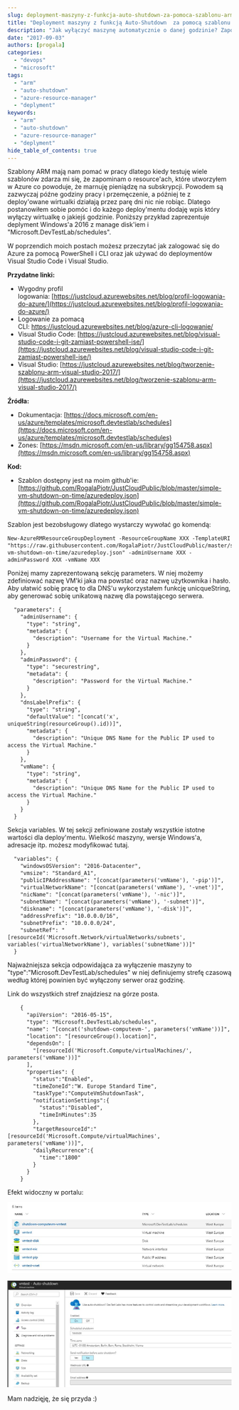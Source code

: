 ```yaml
---
slug: deployment-maszyny-z-funkcja-auto-shutdown-za-pomoca-szablonu-arm
title: "Deployment maszyny z funkcją Auto-Shutdown  za pomocą szablonu arm"
description: "Jak wyłączyć maszynę automatycznie o danej godzinie? Zapomocą tego skryptu zrobisz to!"
date: "2017-09-03"
authors: [progala]
categories: 
  - "devops"
  - "microsoft"
tags: 
  - "arm"
  - "auto-shutdown"
  - "azure-resource-manager"
  - "deplyment"
keywords:
  - "arm"
  - "auto-shutdown"
  - "azure-resource-manager"
  - "deplyment"
hide_table_of_contents: true
---
```


Szablony ARM mają nam pomać w pracy dlatego kiedy testuję wiele szablonów zdarza mi się, że zapominam o resource'ach, które utworzyłem w Azure co powoduje, że marnuję pieniądzę na subskrypcji. Powodem są zazwyczaj późne godziny pracy i przemęczenie, a później te z deploy'owane wirtualki działają przez parę dni nic nie robiąc. Dlatego postanowiłem sobie pomóc i do każego deploy'mentu dodaję wpis który wyłączy wirtualkę o jakiejś godzinie. Poniższy przykład zaprezentuje deplyment Windows'a 2016 z manage disk'iem i "Microsoft.DevTestLab/schedules".

W poprzendich moich postach możesz przeczytać jak zalogować się do Azure za pomocą PowerShell i CLI oraz jak używać do deploymentów Visual Studio Code i Visual Studio.

**Przydatne linki:**

- Wygodny profil logowania: [https://justcloud.azurewebsites.net/blog/profil-logowania-do-azure/](https://justcloud.azurewebsites.net/blog/profil-logowania-do-azure/)
- Logowanie za pomacą CLI: https://justcloud.azurewebsites.net/blog/azure-cli-logowanie/
- Visual Studio Code: [https://justcloud.azurewebsites.net/blog/visual-studio-code-i-git-zamiast-powershell-ise/](https://justcloud.azurewebsites.net/blog/visual-studio-code-i-git-zamiast-powershell-ise/)
- Visual Studio: [https://justcloud.azurewebsites.net/blog/tworzenie-szablonu-arm-visual-studio-2017/](https://justcloud.azurewebsites.net/blog/tworzenie-szablonu-arm-visual-studio-2017/)

**Źródła:**

- Dokumentacja: [https://docs.microsoft.com/en-us/azure/templates/microsoft.devtestlab/schedules](https://docs.microsoft.com/en-us/azure/templates/microsoft.devtestlab/schedules)
- Zones: [https://msdn.microsoft.com/en-us/library/gg154758.aspx](https://msdn.microsoft.com/en-us/library/gg154758.aspx)

<!--truncate-->

**Kod:**

- Szablon dostępny jest na moim github'ie: [https://github.com/RogalaPiotr/JustCloudPublic/blob/master/simple-vm-shutdown-on-time/azuredeploy.json](https://github.com/RogalaPiotr/JustCloudPublic/blob/master/simple-vm-shutdown-on-time/azuredeploy.json)

Szablon jest bezobsługowy dlatego wystarczy wywołać go komendą:
```
New-AzureRMResourceGroupDeployment -ResourceGroupName XXX -TemplateURI "https://raw.githubusercontent.com/RogalaPiotr/JustCloudPublic/master/simple-vm-shutdown-on-time/azuredeploy.json" -adminUsername XXX -adminPassword XXX -vmName XXX
```
Poniżej mamy zaprezentowaną sekcję parameters. W niej możemy zdefiniować nazwę VM'ki jaka ma powstać oraz nazwę użytkownika i hasło. Aby ułatwić sobię pracę to dla DNS'u wykorzystałem funkcję unicqueString, aby generować sobię unikatową nazwę dla powstającego serwera.
```
  "parameters": {
    "adminUsername": {
      "type": "string",
      "metadata": {
        "description": "Username for the Virtual Machine."
      }
    },
    "adminPassword": {
      "type": "securestring",
      "metadata": {
        "description": "Password for the Virtual Machine."
      }
    },
    "dnsLabelPrefix": {
      "type": "string",
      "defaultValue": "[concat('x', uniqueString(resourceGroup().id))]",
      "metadata": {
        "description": "Unique DNS Name for the Public IP used to access the Virtual Machine."
      }
    },
    "vmName": {
      "type": "string",
      "metadata": {
        "description": "Unique DNS Name for the Public IP used to access the Virtual Machine."
      }
    }
  }
```
Sekcja variables. W tej sekcji zefiniowane zostały wszystkie istotne wartości dla deploy'mentu. Wielkość maszyny, wersje Windows'a, adresacje itp. możesz modyfikować tutaj.
```
  "variables": {
    "windowsOSVersion": "2016-Datacenter",
    "vmsize": "Standard_A1",
    "publicIPAddressName": "[concat(parameters('vmName'), '-pip')]",
    "virtualNetworkName": "[concat(parameters('vmName'), '-vnet')]",
    "nicName": "[concat(parameters('vmName'), '-nic')]",
    "subnetName": "[concat(parameters('vmName'), '-subnet')]",
    "diskname": "[concat(parameters('vmName'), '-disk')]",
    "addressPrefix": "10.0.0.0/16",
    "subnetPrefix": "10.0.0.0/24",
    "subnetRef": "[resourceId('Microsoft.Network/virtualNetworks/subnets', variables('virtualNetworkName'), variables('subnetName'))]"
  }
```
Najważniejsza sekcja odpowidająca za wyłączenie maszyny to "type":"Microsoft.DevTestLab/schedules" w niej definiujemy strefę czasową według której powinien być wyłączony serwer oraz godzinę.

Link do wszystkich stref znajdziesz na górze posta.
```
    {
      "apiVersion": "2016-05-15",
      "type": "Microsoft.DevTestLab/schedules",
      "name": "[concat('shutdown-computevm-', parameters('vmName'))]",
      "location": "[resourceGroup().location]",
      "dependsOn": [
        "[resourceId('Microsoft.Compute/virtualMachines/', parameters('vmName'))]"
      ],
      "properties": {
        "status":"Enabled",
        "timeZoneId":"W. Europe Standard Time",
        "taskType":"ComputeVmShutdownTask",
        "notificationSettings":{
          "status":"Disabled",
          "timeInMinutes":35
        },
        "targetResourceId":"[resourceId('Microsoft.Compute/virtualMachines', parameters('vmName'))]",
        "dailyRecurrence":{
          "time":"1800"
        }
      }
    }
```
Efekt widoczny w portalu:

![](images/capture_001_03092017_160447.jpg)

![](images/capture_002_03092017_160519.jpg)

Mam nadzięję, że się przyda :)